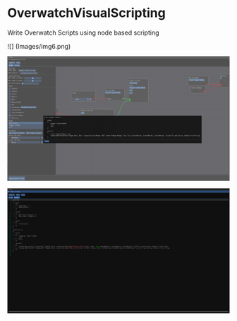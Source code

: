 # OverwatchVisualScripting
 Write Overwatch Scripts using node based scripting
 
 ![] (Images/img6.png)
 
![img](Images/img4.png)

![img](Images/img2.png)
